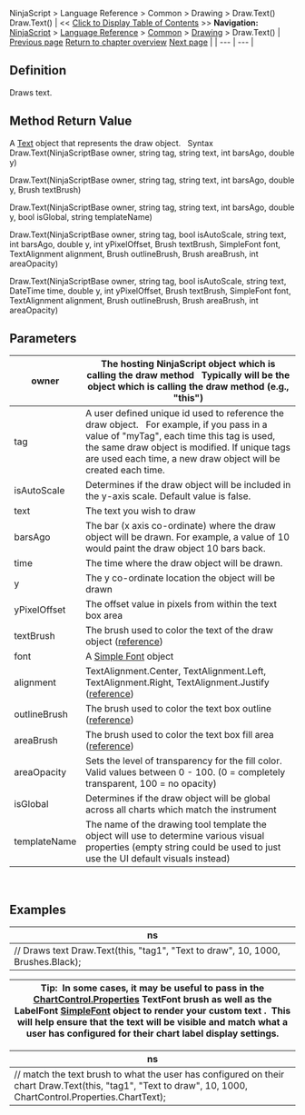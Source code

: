 ﻿
NinjaScript > Language Reference > Common > Drawing > Draw.Text()
Draw.Text()
| << [Click to Display Table of Contents](draw_text.md) >> **Navigation:**     [NinjaScript](ninjascript-1.md) > [Language Reference](language_reference_wip-1.md) > [Common](common-1.md) > [Drawing](drawing-1.md) > Draw.Text() | [Previous page](square-1.md) [Return to chapter overview](drawing-1.md) [Next page](text-1.md) |
| --- | --- |
## Definition
Draws text.
 
## Method Return Value
A [Text](text-1.md) object that represents the draw object.
 
Syntax
Draw.Text(NinjaScriptBase owner, string tag, string text, int barsAgo, double y)  

Draw.Text(NinjaScriptBase owner, string tag, string text, int barsAgo, double y, Brush textBrush)  

Draw.Text(NinjaScriptBase owner, string tag, string text, int barsAgo, double y, bool isGlobal, string templateName)  

Draw.Text(NinjaScriptBase owner, string tag, bool isAutoScale, string text, int barsAgo, double y, int yPixelOffset, Brush textBrush, SimpleFont font, TextAlignment alignment, Brush outlineBrush, Brush areaBrush, int areaOpacity)  

Draw.Text(NinjaScriptBase owner, string tag, bool isAutoScale, string text, DateTime time, double y, int yPixelOffset, Brush textBrush, SimpleFont font, TextAlignment alignment, Brush outlineBrush, Brush areaBrush, int areaOpacity)

## Parameters
| owner | The hosting NinjaScript object which is calling the draw method   Typically will be the object which is calling the draw method (e.g., "this") |
| --- | --- |
| tag | A user defined unique id used to reference the draw object.    For example, if you pass in a value of "myTag", each time this tag is used, the same draw object is modified. If unique tags are used each time, a new draw object will be created each time. |
| isAutoScale | Determines if the draw object will be included in the y-axis scale. Default value is false. |
| text | The text you wish to draw |
| barsAgo | The bar (x axis co-ordinate) where the draw object will be drawn. For example, a value of 10 would paint the draw object 10 bars back. |
| time | The time where the draw object will be drawn. |
| y | The y co-ordinate location the object will be drawn |
| yPixelOffset | The offset value in pixels from within the text box area |
| textBrush | The brush used to color the text of the draw object ([reference](https://msdn.microsoft.com/en-us/library/system.windows.textalignment%28v=vs.110%29.aspx)) |
| font | A [Simple Font](simplefont_class-1.md) object |
| alignment | TextAlignment.Center,  TextAlignment.Left,  TextAlignment.Right,  TextAlignment.Justify ([reference](https://msdn.microsoft.com/en-us/library/system.windows.textalignment(v=vs.110).aspx)) |
| outlineBrush | The brush used to color the text box outline ([reference](http://msdn.microsoft.com/en-us/library/system.drawing.color_members(v=vs.90).aspx)) |
| areaBrush | The brush used to color the text box fill area ([reference](http://msdn.microsoft.com/en-us/library/system.drawing.color_members(v=vs.90).aspx)) |
| areaOpacity | Sets the level of transparency for the fill color. Valid values between 0 - 100. (0 = completely transparent, 100 = no opacity) |
| isGlobal | Determines if the draw object will be global across all charts which match the instrument |
| templateName | The name of the drawing tool template the object will use to determine various visual properties (empty string could be used to just use the UI default visuals instead) |
 
## Examples
| ns |
| --- |
| // Draws text Draw.Text(this, "tag1", "Text to draw", 10, 1000, Brushes.Black); |

| Tip:  In some cases, it may be useful to pass in the [ChartControl.Properties](chartcontrol_properties-1.md) TextFont brush as well as the LabelFont [SimpleFont](simplefont_class-1.md) object to render your custom text .  This will help ensure that the text will be visible and match what a user has configured for their chart label display settings. |
| --- |

| ns |
| --- |
| // match the text brush to what the user has configured on their chart Draw.Text(this, "tag1", "Text to draw", 10, 1000, ChartControl.Properties.ChartText); |

